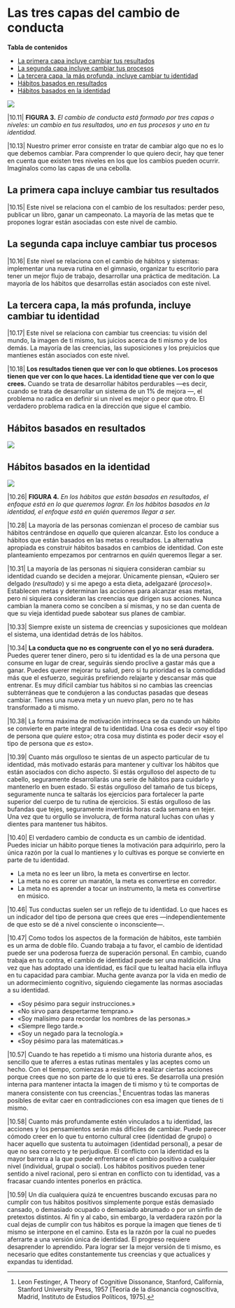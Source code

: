 # Las tres capas del cambio de conducta

**Tabla de contenidos**

- [La primera capa incluye cambiar tus resultados](#la-primera-capa-incluye-cambiar-tus-resultados)
- [La segunda capa incluye cambiar tus procesos](#la-segunda-capa-incluye-cambiar-tus-procesos)
- [La tercera capa, la más profunda, incluye cambiar tu identidad](#la-tercera-capa-la-m%C3%A1s-profunda-incluye-cambiar-tu-identidad)
- [Hábitos basados en resultados](#h%C3%A1bitos-basados-en-resultados)
- [Hábitos basados en la identidad](#h%C3%A1bitos-basados-en-la-identidad)


![](attachments/las-tres-capas-del-cambio-de-conducta%201.jpg)

|10.11| **FIGURA 3.** *El cambio de conducta está formado por tres capas o niveles: un cambio en tus resultados, uno en tus procesos y uno en tu identidad.*

|10.13| Nuestro primer error consiste en tratar de cambiar algo que no es lo que debemos cambiar. Para comprender lo que quiero decir, hay que tener en cuenta que existen tres niveles en los que los cambios pueden ocurrir. Imagínalos como las capas de una cebolla.

## La primera capa incluye cambiar tus resultados

|10.15| Este nivel se relaciona con el cambio de los resultados: perder peso, publicar un libro, ganar un campeonato. La mayoría de las metas que te propones lograr están asociadas con este nivel de cambio.

## La segunda capa incluye cambiar tus procesos

|10.16| Este nivel se relaciona con el cambio de hábitos y sistemas: implementar una nueva rutina en el gimnasio, organizar tu escritorio para tener un mejor flujo de trabajo, desarrollar una práctica de meditación. La mayoría de los hábitos que desarrollas están asociados con este nivel.

## La tercera capa, la más profunda, incluye cambiar tu identidad

|10.17| Este nivel se relaciona con cambiar tus creencias: tu visión del mundo, la imagen de ti mismo, tus juicios acerca de ti mismo y de los demás. La mayoría de las creencias, las suposiciones y los prejuicios que mantienes están asociados con este nivel.

|10.18| **Los resultados tienen que ver con lo que obtienes. Los procesos tienen que ver con lo que haces. La identidad tiene que ver con lo que crees.** Cuando se trata de desarrollar hábitos perdurables —es decir, cuando se trata de desarrollar un sistema de un 1% de mejora —, el problema no radica en definir si un nivel es mejor o peor que otro. El verdadero problema radica en la dirección que sigue el cambio.

## Hábitos basados en resultados

![](attachments/habitos-basados-en-resultados.jpg)

## Hábitos basados en la identidad

![](attachments/habitos-basados-en-la-identidad%201.jpg)

|10.26| **FIGURA 4.** *En los hábitos que están basados en resultados, el enfoque está en lo que queremos lograr. En los hábitos basados en la identidad, el enfoque está en quién queremos llegar a ser.*

|10.28| La mayoría de las personas comienzan el proceso de cambiar sus hábitos centrándose en *aquello* que quieren alcanzar. Esto los conduce a hábitos que están basados en las metas o resultados. La alternativa apropiada es construir hábitos basados en cambios de identidad. Con este planteamiento empezamos por centrarnos en *quién* queremos llegar a ser.

|10.31| La mayoría de las personas ni siquiera consideran cambiar su identidad cuando se deciden a mejorar. Únicamente piensan, «Quiero ser delgado (*resultado*) y si me apego a esta dieta, adelgazaré (*proceso*)». Establecen metas y determinan las acciones para alcanzar esas metas, pero ni siquiera consideran las creencias que dirigen sus acciones. Nunca cambian la manera como se conciben a sí mismas, y no se dan cuenta de que su vieja identidad puede sabotear sus planes de cambiar.

|10.33| Siempre existe un sistema de creencias y suposiciones que moldean el sistema, una identidad detrás de los hábitos.

|10.34| **La conducta que no es congruente con el yo no será duradera.** Puedes querer tener dinero, pero si tu identidad es la de una persona que consume en lugar de crear, seguirás siendo proclive a gastar más que a ganar. Puedes querer mejorar tu salud, pero si tu prioridad es la comodidad más que el esfuerzo, seguirás prefiriendo relajarte y descansar más que entrenar. Es muy difícil cambiar tus hábitos si no cambias las creencias subterráneas que te condujeron a las conductas pasadas que deseas cambiar. Tienes una nueva meta y un nuevo plan, pero no te has transformado a ti mismo.

|10.38| La forma máxima de motivación intrínseca se da cuando un hábito se convierte en parte integral de tu identidad. Una cosa es decir «soy el tipo de persona que *quiere* esto»; otra cosa muy distinta es poder decir «soy el tipo de persona que *es* esto».

|10.39| Cuanto más orgulloso te sientas de un aspecto particular de tu identidad, más motivado estarás para mantener y cultivar los hábitos que están asociados con dicho aspecto. Si estás orgulloso del aspecto de tu cabello, seguramente desarrollarás una serie de hábitos para cuidarlo y mantenerlo en buen estado. Si estás orgulloso del tamaño de tus bíceps, seguramente nunca te saltarás los ejercicios para fortalecer la parte superior del cuerpo de tu rutina de ejercicios. Si estás orgulloso de las bufandas que tejes, seguramente invertirás horas cada semana en tejer. Una vez que tu orgullo se involucra, de forma natural luchas con uñas y dientes para mantener tus hábitos.

|10.40| El verdadero cambio de conducta es un cambio de identidad. Puedes iniciar un hábito porque tienes la motivación para adquirirlo, pero la única razón por la cual lo mantienes y lo cultivas es porque se convierte en parte de tu identidad.

- La meta no es leer un libro, la meta es convertirse en lector.
- La meta no es correr un maratón, la meta es convertirse en corredor.
- La meta no es aprender a tocar un instrumento, la meta es convertirse en músico.

|10.46| Tus conductas suelen ser un reflejo de tu identidad. Lo que haces es un indicador del tipo de persona que crees que eres —independientemente de que esto se dé a nivel consciente o inconsciente—.

|10.47| Como todos los aspectos de la formación de hábitos, este también es un arma de doble filo. Cuando trabaja a tu favor, el cambio de identidad puede ser una poderosa fuerza de superación personal. En cambio, cuando trabaja en tu contra, el cambio de identidad puede ser una maldición. Una vez que has adoptado una identidad, es fácil que tu lealtad hacia ella influya en tu capacidad para cambiar. Mucha gente avanza por la vida en medio de un adormecimiento cognitivo, siguiendo ciegamente las normas asociadas a su identidad.

- «Soy pésimo para seguir instrucciones.»
- «No sirvo para despertarme temprano.»
- «Soy malísimo para recordar los nombres de las personas.»
- «Siempre llego tarde.»
- «Soy un negado para la tecnología.»
- «Soy pésimo para las matemáticas.»

|10.57| Cuando te has repetido a ti mismo una historia durante años, es sencillo que te aferres a estas rutinas mentales y las aceptes como un hecho. Con el tiempo, comienzas a resistirte a realizar ciertas acciones porque crees que no son parte de lo que tú eres. Se desarrolla una presión interna para mantener intacta la imagen de ti mismo y tú te comportas de manera consistente con tus creencias.[^1] Encuentras todas las maneras posibles de evitar caer en contradicciones con esa imagen que tienes de ti mismo.

|10.58| Cuanto más profundamente estén vinculados a tu identidad, las acciones y los pensamientos serán más difíciles de cambiar. Puede parecer cómodo creer en lo que tu entorno cultural cree (identidad de grupo) o hacer aquello que sustenta tu autoimagen (identidad personal), a pesar de que no sea correcto y te perjudique. El conflicto con la identidad es la mayor barrera a la que puede enfrentarse el cambio positivo a cualquier nivel (individual, grupal o social). Los hábitos positivos pueden tener sentido a nivel racional, pero si entran en conflicto con tu identidad, vas a fracasar cuando intentes ponerlos en práctica.

|10.59| Un día cualquiera quizá te encuentres buscando excusas para no cumplir con tus hábitos positivos simplemente porque estás demasiado cansado, o demasiado ocupado o demasiado abrumado o por un sinfín de pretextos distintos. Al fin y al cabo, sin embargo, la verdadera razón por la cual dejas de cumplir con tus hábitos es porque la imagen que tienes de ti mismo se interpone en el camino. Esta es la razón por la cual no puedes aferrarte a una versión única de identidad. El progreso requiere desaprender lo aprendido. Para lograr ser la mejor versión de ti mismo, es necesario que edites constantemente tus creencias y que actualices y expandas tu identidad.

[^1]: Leon Festinger, A Theory of Cognitive Dissonance, Stanford, California, Stanford University Press, 1957 [Teoría de la disonancia cognoscitiva, Madrid, Instituto de Estudios Políticos, 1975].


